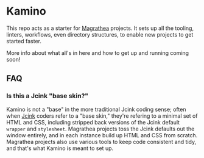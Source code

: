 # Kamino

This repo acts as a starter for [Magrathea](https://magrathea.guide) projects. It sets up all the tooling, linters, workflows, even directory structures, to enable new projects to get started faster.

More info about what all's in here and how to get up and running coming soon!

## FAQ

### Is this a Jcink "base skin?"

Kamino is not a "base" in the more traditional Jcink coding sense; often when [Jcink](https://jcink.com) coders refer to a "base skin," they're refering to a minimal set of HTML and CSS, including stripped back versions of the Jcink default `wrapper` and `stylesheet`. Magrathea projects toss the Jcink defaults out the window entirely, and in each instance build up HTML and CSS from scratch. Magrathea projects also use various tools to keep code consistent and tidy, and that's what Kamino is meant to set up.
